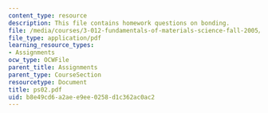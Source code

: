 ```yaml
---
content_type: resource
description: This file contains homework questions on bonding.
file: /media/courses/3-012-fundamentals-of-materials-science-fall-2005/b8e49cd6a2aee9ee0258d1c362ac0ac2_ps02.pdf
file_type: application/pdf
learning_resource_types:
- Assignments
ocw_type: OCWFile
parent_title: Assignments
parent_type: CourseSection
resourcetype: Document
title: ps02.pdf
uid: b8e49cd6-a2ae-e9ee-0258-d1c362ac0ac2
---
```

